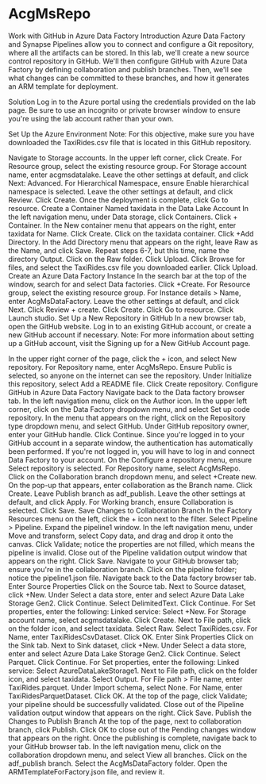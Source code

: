 # AcgMsRepo


Work with GitHub in Azure Data Factory
Introduction
Azure Data Factory and Synapse Pipelines allow you to connect and configure a Git repository, where all the artifacts can be stored. In this lab, we'll create a new source control repository in GitHub. We'll then configure GitHub with Azure Data Factory by defining collaboration and publish branches. Then, we'll see what changes can be committed to these branches, and how it generates an ARM template for deployment.

Solution
Log in to the Azure portal using the credentials provided on the lab page. Be sure to use an incognito or private browser window to ensure you're using the lab account rather than your own.

Set Up the Azure Environment
Note: For this objective, make sure you have downloaded the TaxiRides.csv file that is located in this GitHub repository.

Navigate to Storage accounts.
In the upper left corner, click Create.
For Resource group, select the existing resource group.
For Storage account name, enter acgmsdatalake.
Leave the other settings at default, and click Next: Advanced.
For Hierarchical Namespace, ensure Enable hierarchical namespace is selected.
Leave the other settings at default, and click Review.
Click Create.
Once the deployment is complete, click Go to resource.
Create a Container Named taxidata in the Data Lake Account
In the left navigation menu, under Data storage, click Containers.
Click + Container.
In the New container menu that appears on the right, enter taxidata for Name.
Click Create.
Click on the taxidata container.
Click +Add Directory.
In the Add Directory menu that appears on the right, leave Raw as the Name, and click Save.
Repeat steps 6-7, but this time, name the directory Output.
Click on the Raw folder.
Click Upload.
Click Browse for files, and select the TaxiRides.csv file you downloaded earlier.
Click Upload.
Create an Azure Data Factory Instance
In the search bar at the top of the window, search for and select Data factories.
Click +Create.
For Resource group, select the existing resource group.
For Instance details > Name, enter AcgMsDataFactory.
Leave the other settings at default, and click Next.
Click Review + create.
Click Create.
Click Go to resource.
Click Launch studio.
Set Up a New Repository in GitHub
In a new browser tab, open the GitHub website. Log in to an existing GitHub account, or create a new GitHub account if necessary.
Note: For more information about setting up a GitHub account, visit the Signing up for a New GitHub Account page.

In the upper right corner of the page, click the + icon, and select New repository.
For Repository name, enter AcgMsRepo.
Ensure Public is selected, so anyone on the internet can see the repository.
Under Initialize this repository, select Add a README file.
Click Create repository.
Configure GitHub in Azure Data Factory
Navigate back to the Data factory browser tab.
In the left navigation menu, click on the Author icon.
In the upper left corner, click on the Data Factory dropdown menu, and select Set up code repository.
In the menu that appears on the right, click on the Repository type dropdown menu, and select GitHub.
Under GitHub repository owner, enter your GitHub handle.
Click Continue. Since you're logged in to your GitHub account in a separate window, the authentication has automatically been performed. If you're not logged in, you will have to log in and connect Data Factory to your account.
On the Configure a repository menu, ensure Select repository is selected.
For Repository name, select AcgMsRepo.
Click on the Collaboration branch dropdown menu, and select +Create new.
On the pop-up that appears, enter collaboration as the Branch name.
Click Create.
Leave Publish branch as adf_publish.
Leave the other settings at default, and click Apply.
For Working branch, ensure Collaboration is selected.
Click Save.
Save Changes to Collaboration Branch
In the Factory Resources menu on the left, click the + icon next to the filter.
Select Pipeline > Pipeline.
Expand the pipeline1 window.
In the left navigation menu, under Move and transform, select Copy data, and drag and drop it onto the canvas.
Click Validate; notice the properties are not filled, which means the pipeline is invalid.
Close out of the Pipeline validation output window that appears on the right.
Click Save.
Navigate to your GitHub browser tab; ensure you're in the collaboration branch.
Click on the pipeline folder; notice the pipeline1.json file.
Navigate back to the Data factory browser tab.
Enter Source Properties
Click on the Source tab.
Next to Source dataset, click +New.
Under Select a data store, enter and select Azure Data Lake Storage Gen2.
Click Continue.
Select DelimitedText.
Click Continue.
For Set properties, enter the following:
Linked service: Select +New.
For Storage account name, select acgmsdatalake.
Click Create.
Next to File path, click on the folder icon, and select taxidata.
Select Raw.
Select TaxiRides.csv.
For Name, enter TaxiRidesCsvDataset.
Click OK.
Enter Sink Properties
Click on the Sink tab.
Next to Sink dataset, click +New.
Under Select a data store, enter and select Azure Data Lake Storage Gen2.
Click Continue.
Select Parquet.
Click Continue.
For Set properties, enter the following:
Linked service: Select AzureDataLakeStorage1.
Next to File path, click on the folder icon, and select taxidata.
Select Output.
For File path > File name, enter TaxiRides.parquet.
Under Import schema, select None.
For Name, enter TaxiRidesParquetDataset.
Click OK.
At the top of the page, click Validate; your pipeline should be successfully validated.
Close out of the Pipeline validation output window that appears on the right.
Click Save.
Publish the Changes to Publish Branch
At the top of the page, next to collaboration branch, click Publish.
Click OK to close out of the Pending changes window that appears on the right.
Once the publishing is complete, navigate back to your GitHub browser tab.
In the left navigation menu, click on the collaboration dropdown menu, and select View all branches.
Click on the adf_publish branch.
Select the AcgMsDataFactory folder.
Open the ARMTemplateForFactory.json file, and review it.

